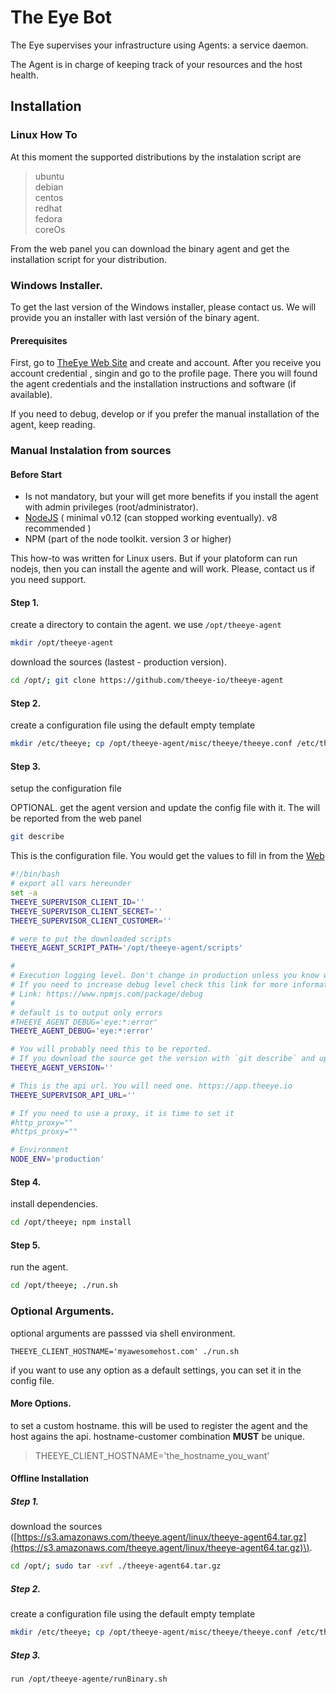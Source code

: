 # The Eye Bot

The Eye supervises your infrastructure using Agents: a service daemon.

The Agent is in charge of keeping track of your resources and the host health.

## Installation

### Linux How To

At this moment the supported distributions by the instalation script are

> ubuntu   
> debian   
> centos   
> redhat   
> fedora   
> coreOs

From the web panel you can download the binary agent and get the installation script for your distribution.

### Windows Installer.

To get the last version of the Windows installer, please contact us. We will provide you an installer with last versión of the binary agent.

#### Prerequisites

First, go to [TheEye Web Site](https://theeye.io) and create and account. After you receive you account credential , singin and go to the profile page. There you will found the agent credentials and the installation instructions and software \(if available\).

If you need to debug, develop or if you prefer the manual installation of the agent, keep reading.

### Manual Instalation from sources

#### Before Start

* Is not mandatory, but your will get more benefits if you install the agent with admin privileges \(root/administrator\).   
* [NodeJS](https://nodejs.org/en/) \( minimal v0.12 \(can stopped working eventually\). v8 recommended \)    
* NPM \(part of the node toolkit. version 3 or higher\)    

This how-to was written for Linux users. But if your platoform can run nodejs, then you can install the agente and will work. Please, contact us if you need support.

#### Step 1.

create a directory to contain the agent. we use `/opt/theeye-agent`

```bash
mkdir /opt/theeye-agent
```

download the sources \(lastest - production version\).

```bash
cd /opt/; git clone https://github.com/theeye-io/theeye-agent
```

#### Step 2.

create a configuration file using the default empty template

```bash
mkdir /etc/theeye; cp /opt/theeye-agent/misc/theeye/theeye.conf /etc/theeye/theeye.conf
```

#### Step 3.

setup the configuration file

OPTIONAL. get the agent version and update the config file with it. The will be reported from the web panel

```bash
git describe
```

This is the configuration file. You would get the values to fill in from the [Web](https://theeye.io/profile)

```bash
#!/bin/bash
# export all vars hereunder
set -a
THEEYE_SUPERVISOR_CLIENT_ID=''
THEEYE_SUPERVISOR_CLIENT_SECRET=''
THEEYE_SUPERVISOR_CLIENT_CUSTOMER=''

# were to put the downloaded scripts
THEEYE_AGENT_SCRIPT_PATH='/opt/theeye-agent/scripts'

#
# Execution logging level. Don't change in production unless you know what are doing.
# If you need to increase debug level check this link for more information
# Link: https://www.npmjs.com/package/debug
# 
# default is to output only errors
#THEEYE_AGENT_DEBUG='eye:*:error'
THEEYE_AGENT_DEBUG='eye:*:error'

# You will probably need this to be reported.
# If you download the source get the version with `git describe` and update
THEEYE_AGENT_VERSION=''

# This is the api url. You will need one. https://app.theeye.io
THEEYE_SUPERVISOR_API_URL=''

# If you need to use a proxy, it is time to set it
#http_proxy=""
#https_proxy=""

# Environment
NODE_ENV='production'
```

#### Step 4.

install dependencies.

```bash
cd /opt/theeye; npm install
```

#### Step 5.

run the agent.

```bash
cd /opt/theeye; ./run.sh
```

### Optional Arguments.

optional arguments are passsed via shell environment.

`THEEYE_CLIENT_HOSTNAME='myawesomehost.com' ./run.sh`

if you want to use any option as a default settings, you can set it in the config file.

#### More Options.

to set a custom hostname. this will be used to register the agent and the host agains the api. hostname-customer combination **MUST** be unique.

> THEEYE\_CLIENT\_HOSTNAME='the\_hostname\_you\_want'

#### Offline Installation

##### Step 1.

download the sources \([https://s3.amazonaws.com/theeye.agent/linux/theeye-agent64.tar.gz](https://s3.amazonaws.com/theeye.agent/linux/theeye-agent64.tar.gz)\).

```bash
cd /opt/; sudo tar -xvf ./theeye-agent64.tar.gz
```

##### Step 2.

create a configuration file using the default empty template

```bash
mkdir /etc/theeye; cp /opt/theeye-agent/misc/theeye/theeye.conf /etc/theeye/theeye.conf
```

##### Step 3.

```bash
run /opt/theeye-agente/runBinary.sh
```

